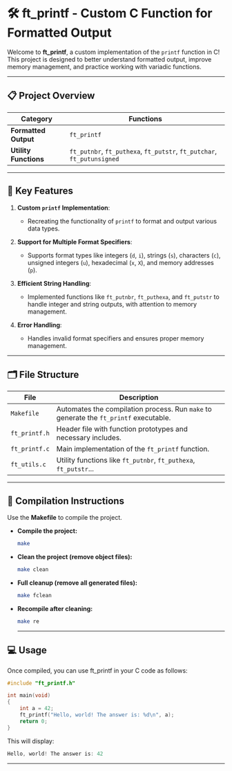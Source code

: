 # 🛠️ ft_printf - Custom C Function for Formatted Output


Welcome to **ft_printf**, a custom implementation of the `printf` function in C! This project is designed to better understand formatted output, improve memory management, and practice working with variadic functions.

---

## 📋 Project Overview

| **Category**            | **Functions**                                                                                           |
|-------------------------|--------------------------------------------------------------------------------------------------------|
| **Formatted Output**     | `ft_printf`                                                                                           |
| **Utility Functions**    | `ft_putnbr`, `ft_puthexa`, `ft_putstr`, `ft_putchar`, `ft_putunsigned`                                |

---

## 🚀 Key Features

1. **Custom `printf` Implementation**:
   - Recreating the functionality of `printf` to format and output various data types.
   
2. **Support for Multiple Format Specifiers**:
   - Supports format types like integers (`d`, `i`), strings (`s`), characters (`c`), unsigned integers (`u`), hexadecimal (`x`, `X`), and memory addresses (`p`).

3. **Efficient String Handling**:
   - Implemented functions like `ft_putnbr`, `ft_puthexa`, and `ft_putstr` to handle integer and string outputs, with attention to memory management.

4. **Error Handling**:
   - Handles invalid format specifiers and ensures proper memory management.

---

## 🗂️ File Structure

| **File**                | **Description**                                                                                        |
|-------------------------|--------------------------------------------------------------------------------------------------------|
| `Makefile`              | Automates the compilation process. Run `make` to generate the `ft_printf` executable.                   |
| `ft_printf.h`           | Header file with function prototypes and necessary includes.                                           |
| `ft_printf.c`           | Main implementation of the `ft_printf` function.                                                       |
| `ft_utils.c`            | Utility functions like `ft_putnbr`, `ft_puthexa`, `ft_putstr`...                                       |

---

## 🔧 Compilation Instructions

Use the **Makefile** to compile the project.

- **Compile the project:**
  ```bash
  make
- **Clean the project (remove object files):**
  ```bash
  make clean
- **Full cleanup (remove all generated files):**
  ```bash
  make fclean
- **Recompile after cleaning:**
  ```bash
  make re
  ```
  ---
  
## 💻 Usage
Once compiled, you can use ft_printf in your C code as follows:
```c
#include "ft_printf.h"

int main(void)
{
    int a = 42;
    ft_printf("Hello, world! The answer is: %d\n", a);
    return 0;
}
```
This will display:
```c
Hello, world! The answer is: 42
```
---
